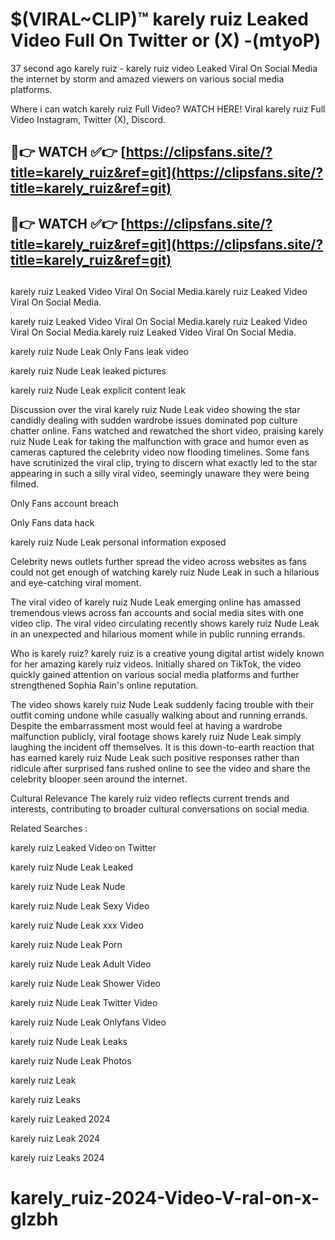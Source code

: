 # $(VIRAL~CLIP)™ karely ruiz Leaked Video Full On Twitter or (X) -(mtyoP)
37 second ago karely ruiz - karely ruiz video Leaked Viral On Social Media the internet by storm and amazed viewers on various social media platforms.

Where i can watch karely ruiz Full Video? WATCH HERE! Viral karely ruiz Full Video Instagram, Twitter (X), Discord.

## 🔴👉 WATCH ✅👉 [https://clipsfans.site/?title=karely_ruiz&ref=git](https://clipsfans.site/?title=karely_ruiz&ref=git)
## 🔴👉 WATCH ✅👉 [https://clipsfans.site/?title=karely_ruiz&ref=git](https://clipsfans.site/?title=karely_ruiz&ref=git)
##
karely ruiz Leaked Video Viral On Social Media.karely ruiz Leaked Video Viral On Social Media.

karely ruiz Leaked Video Viral On Social Media.karely ruiz Leaked Video Viral On Social Media.karely ruiz Leaked Video Viral On Social Media.

karely ruiz Nude Leak Only Fans leak video

karely ruiz Nude Leak leaked pictures

karely ruiz Nude Leak explicit content leak

Discussion over the viral karely ruiz Nude Leak video showing the star candidly dealing with sudden wardrobe issues dominated pop culture chatter online. Fans watched and rewatched the short video, praising karely ruiz Nude Leak for taking the malfunction with grace and humor even as cameras captured the celebrity video now flooding timelines. Some fans have scrutinized the viral clip, trying to discern what exactly led to the star appearing in such a silly viral video, seemingly unaware they were being filmed.


Only Fans account breach

Only Fans data hack

karely ruiz Nude Leak personal information exposed

Celebrity news outlets further spread the video across websites as fans could not get enough of watching karely ruiz Nude Leak in such a hilarious and eye-catching viral moment.


The viral video of karely ruiz Nude Leak emerging online has amassed tremendous views across fan accounts and social media sites with one video clip. The viral video circulating recently shows karely ruiz Nude Leak in an unexpected and hilarious moment while in public running errands.


Who is karely ruiz? karely ruiz is a creative young digital artist widely known for her amazing karely ruiz videos. Initially shared on TikTok, the video quickly gained attention on various social media platforms and further strengthened Sophia Rain's online reputation.

The video shows karely ruiz Nude Leak suddenly facing trouble with their outfit coming undone while casually walking about and running errands. Despite the embarrassment most would feel at having a wardrobe malfunction publicly, viral footage shows karely ruiz Nude Leak simply laughing the incident off themselves. It is this down-to-earth reaction that has earned karely ruiz Nude Leak such positive responses rather than ridicule after surprised fans rushed online to see the video and share the celebrity blooper seen around the internet.

Cultural Relevance The karely ruiz video reflects current trends and interests, contributing to broader cultural conversations on social media.

Related Searches :

karely ruiz Leaked Video on Twitter

karely ruiz Nude Leak Leaked

karely ruiz Nude Leak Nude

karely ruiz Nude Leak Sexy Video

karely ruiz Nude Leak xxx Video

karely ruiz Nude Leak Porn

karely ruiz Nude Leak Adult Video

karely ruiz Nude Leak Shower Video

karely ruiz Nude Leak Twitter Video

karely ruiz Nude Leak Onlyfans Video

karely ruiz Nude Leak Leaks

karely ruiz Nude Leak Photos

karely ruiz Leak

karely ruiz Leaks

karely ruiz Leaked 2024

karely ruiz Leak 2024

karely ruiz Leaks 2024
# karely_ruiz-2024-Video-V-ral-on-x-glzbh
